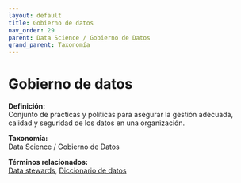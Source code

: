 ```yaml
---
layout: default
title: Gobierno de datos
nav_order: 29
parent: Data Science / Gobierno de Datos
grand_parent: Taxonomía
---
```


# Gobierno de datos

**Definición:**  
Conjunto de prácticas y políticas para asegurar la gestión adecuada, calidad y seguridad de los datos en una organización.

**Taxonomía:**  
Data Science / Gobierno de Datos

**Términos relacionados:**  
[Data stewards](https://maleniski.github.io/diccionario-angl-tec-mx/docs/taxonomia/data-science-/-gobierno-de-datos/data-stewards.html), [Diccionario de datos](https://maleniski.github.io/diccionario-angl-tec-mx/docs/taxonomia/data-science-/-gobierno-de-datos/diccionario-de-datos.html)
